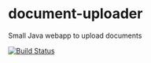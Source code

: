 # document-uploader
Small Java webapp to upload documents

[![Build Status](https://travis-ci.org/aeracioppi/document-uploader.svg?branch=master)](https://travis-ci.org/aeracioppi/document-uploader)
